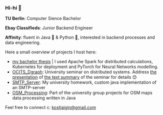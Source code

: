 ### Hi-hi 🖖 

**TU Berlin**: Computer Sience Bachelor

**Ebay Classifieds**: Junior Backend Engineer

**Affinity**: fluent in Java 🤖 & Python 🐍, interested in backend processes and data engineering.

Here a small overview of projects I host here:
 - [my bachelor thesis](https://github.com/kostjaigin/bachelor) | I used Apache Spark for distributed calculations, Kubernetes for deployment and PyTorch for Neural Networks modelling. 
 - [OCITS_Dgraph](https://github.com/kostjaigin/OCITS_Dgraph): University seminar on distributed systems. Address [the presentation](https://github.com/kostjaigin/OCITS_Dgraph/blob/master/Dgraph_Recommendation.pdf) of [the text summary](https://github.com/kostjaigin/OCITS_Dgraph/blob/master/Implementation_of_Link_Prediction_on_Facebook_Data.pdf) of the seminar for details 😊 
 - [SMTP_Server](https://github.com/kostjaigin/SMTP_Server): My university homework, custom java implementation of an SMTP-server
 - [OSM_Processing](https://github.com/kostjaigin/OSM_Processing): Part of the university group projects for OSM maps data processing written in Java

<!---
- 🌱 I’m currently learning: Security with Spring, Apache Spark, Postgres
- 👯 I’m looking to collaborate on ...
- 🤔 I’m looking for help with ...
- 💬 Ask me about ...
- 📫 How to reach me: ...
- 😄 Pronouns: ...
- ⚡ Fun fact: ...
--->

Feel free to connect c: kostjaigin@gmail.com
